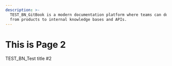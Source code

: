 ```yaml
---
description: >-
  TEST_BN_GitBook is a modern documentation platform where teams can document everything
  from products to internal knowledge bases and APIs.
---
```


# This is Page 2

TEST_BN_Test title #2
